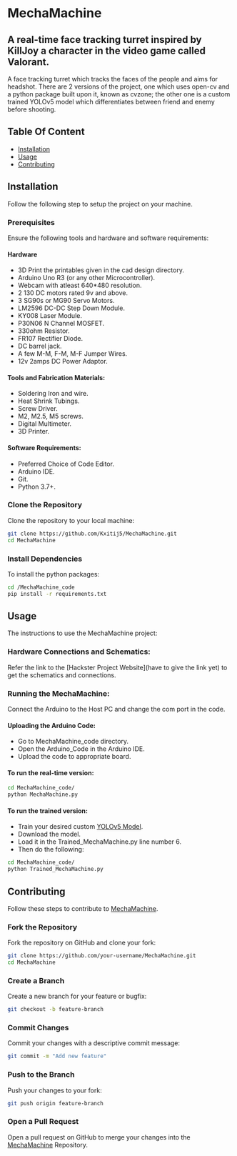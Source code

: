 # MechaMachine
## A real-time face tracking turret inspired by KillJoy a character in the video game called Valorant.

A face tracking turret which tracks the faces of the people and aims for headshot. There are 2 versions of the project, one which uses open-cv and a python package built upon it, known as cvzone; the other one is a custom trained YOLOv5 model which differentiates between friend and enemy before shooting.


## Table Of Content
- [Installation](#installation)
- [Usage](#usage)
- [Contributing](#contributing)


## Installation
Follow the following step to setup the project on your machine.

### Prerequisites 
Ensure the following tools and hardware and software requirements:

#### Hardware
- 3D Print the printables given in the cad design directory.
- Arduino Uno R3 (or any other Microcontroller).
- Webcam with atleast 640*480 resolution.
- 2 130 DC motors rated 9v and above.
- 3 SG90s or MG90 Servo Motors. 
- LM2596 DC-DC Step Down Module.
- KY008 Laser Module.
- P30N06 N Channel MOSFET.
- 330ohm Resistor.
- FR107 Rectifier Diode.
- DC barrel jack.
- A few M-M, F-M, M-F Jumper Wires. 
- 12v 2amps DC Power Adaptor.

#### Tools and Fabrication Materials:
- Soldering Iron and wire.
- Heat Shrink Tubings.
- Screw Driver.
- M2, M2.5, M5 screws.
- Digital Multimeter.
- 3D Printer.

#### Software Requirements:
- Preferred Choice of Code Editor.
- Arduino IDE.
- Git.
- Python 3.7+.

### Clone the Repository 
Clone the repository to your local machine:
```bash
git clone https://github.com/Kxitij5/MechaMachine.git
cd MechaMachine
```
### Install Dependencies 
To install the python packages:
```bash
cd /MechaMachine_code
pip install -r requirements.txt
```

## Usage
The instructions to use the MechaMachine project:
### Hardware Connections and Schematics:
Refer the link to the [Hackster Project Website](have to give the link yet) to get the schematics and connections.

### Running the MechaMachine:
Connect the Arduino to the Host PC and change the com port in the code.
#### Uploading the Arduino Code:
- Go to MechaMachine_code directory.
- Open the Arduino_Code in the Arduino IDE.
- Upload the code to appropriate board.
#### To run the real-time version:
```bash
cd MechaMachine_code/
python MechaMachine.py
```
#### To run the trained version:
- Train your desired custom [YOLOv5 Model](https://colab.research.google.com/github/ultralytics/yolov5/blob/master/tutorial.ipynb).
- Download the model.
- Load it in the Trained_MechaMachine.py line number 6.
- Then do the following:
```bash
cd MechaMachine_code/
python Trained_MechaMachine.py
```

## Contributing
Follow these steps to contribute to [MechaMachine](https://github.com/Kxitij5/MechaMachine).

### Fork the Repository
Fork the repository on GitHub and clone your fork:
```bash
git clone https://github.com/your-username/MechaMachine.git
cd MechaMachine
```

### Create a Branch
Create a new branch for your feature or bugfix:
```bash
git checkout -b feature-branch
```

### Commit Changes 
Commit your changes with a descriptive commit message:
```bash
git commit -m "Add new feature"
```
### Push to the Branch
Push your changes to your fork:
```bash
git push origin feature-branch
```
### Open a Pull Request
Open a pull request on GitHub to merge your changes into the [MechaMachine](https://github.com/Kxitij5/MechaMachine) Repository.






































